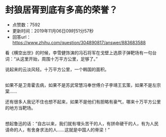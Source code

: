 # 封狼居胥到底有多高的荣誉？
- 点赞数：7592
- 更新时间：2019年11月06日09时51分57秒
- 回答url：https://www.zhihu.com/question/304890817/answer/883683588
<body>
 <p data-pid="wW-zhy6O">看《横空出世》的时候，李雪健饰演的冯石将军在戈壁上选原子弹靶场有一句台词：“从这里开始，周围十万平方公里，足够了。”</p>
 <p data-pid="jbCREL8j">说起来的云淡风轻。十万平方公里，一个韩国的面积。</p>
 <p data-pid="ncKcJOWj"><br>
  如果不是卫青霍去病，如果不是苏武常慧冯奉世傅介子李靖王玄策，如果不是左宗棠……</p>
 <p data-pid="K93Pd47f">还有很多人我记不住也想不起来，如果不是他们有胆略有豪气，哪来十万平方公里的地方当靶场。</p>
 <p data-pid="2mGOpxw4"><br>
  想起鲁迅的话：“自古以来，我们就有埋头苦干的人，有拼命硬干的人，有为人民请命的人，有舍身求法的人……这就是中国人的脊梁！”</p>
</body>